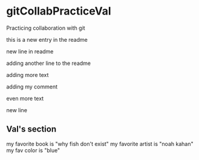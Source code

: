 # gitCollabPracticeVal
Practicing collaboration with git

this is a new entry in the readme

new line in readme

adding another line to the readme

adding more text

adding my comment

even more text

new line

## Val's section

my favorite book is "why fish don't exist"
my favorite artist is "noah kahan"
my fav color is "blue"